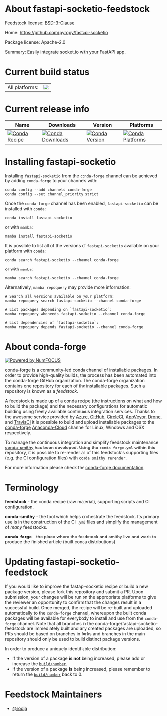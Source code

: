 About fastapi-socketio-feedstock
================================

Feedstock license: [BSD-3-Clause](https://github.com/conda-forge/fastapi-socketio-feedstock/blob/main/LICENSE.txt)

Home: https://github.com/pyropy/fastapi-socketio

Package license: Apache-2.0

Summary: Easily integrate socket.io with your FastAPI app.

Current build status
====================


<table><tr><td>All platforms:</td>
    <td>
      <a href="https://dev.azure.com/conda-forge/feedstock-builds/_build/latest?definitionId=19235&branchName=main">
        <img src="https://dev.azure.com/conda-forge/feedstock-builds/_apis/build/status/fastapi-socketio-feedstock?branchName=main">
      </a>
    </td>
  </tr>
</table>

Current release info
====================

| Name | Downloads | Version | Platforms |
| --- | --- | --- | --- |
| [![Conda Recipe](https://img.shields.io/badge/recipe-fastapi--socketio-green.svg)](https://anaconda.org/conda-forge/fastapi-socketio) | [![Conda Downloads](https://img.shields.io/conda/dn/conda-forge/fastapi-socketio.svg)](https://anaconda.org/conda-forge/fastapi-socketio) | [![Conda Version](https://img.shields.io/conda/vn/conda-forge/fastapi-socketio.svg)](https://anaconda.org/conda-forge/fastapi-socketio) | [![Conda Platforms](https://img.shields.io/conda/pn/conda-forge/fastapi-socketio.svg)](https://anaconda.org/conda-forge/fastapi-socketio) |

Installing fastapi-socketio
===========================

Installing `fastapi-socketio` from the `conda-forge` channel can be achieved by adding `conda-forge` to your channels with:

```
conda config --add channels conda-forge
conda config --set channel_priority strict
```

Once the `conda-forge` channel has been enabled, `fastapi-socketio` can be installed with `conda`:

```
conda install fastapi-socketio
```

or with `mamba`:

```
mamba install fastapi-socketio
```

It is possible to list all of the versions of `fastapi-socketio` available on your platform with `conda`:

```
conda search fastapi-socketio --channel conda-forge
```

or with `mamba`:

```
mamba search fastapi-socketio --channel conda-forge
```

Alternatively, `mamba repoquery` may provide more information:

```
# Search all versions available on your platform:
mamba repoquery search fastapi-socketio --channel conda-forge

# List packages depending on `fastapi-socketio`:
mamba repoquery whoneeds fastapi-socketio --channel conda-forge

# List dependencies of `fastapi-socketio`:
mamba repoquery depends fastapi-socketio --channel conda-forge
```


About conda-forge
=================

[![Powered by
NumFOCUS](https://img.shields.io/badge/powered%20by-NumFOCUS-orange.svg?style=flat&colorA=E1523D&colorB=007D8A)](https://numfocus.org)

conda-forge is a community-led conda channel of installable packages.
In order to provide high-quality builds, the process has been automated into the
conda-forge GitHub organization. The conda-forge organization contains one repository
for each of the installable packages. Such a repository is known as a *feedstock*.

A feedstock is made up of a conda recipe (the instructions on what and how to build
the package) and the necessary configurations for automatic building using freely
available continuous integration services. Thanks to the awesome service provided by
[Azure](https://azure.microsoft.com/en-us/services/devops/), [GitHub](https://github.com/),
[CircleCI](https://circleci.com/), [AppVeyor](https://www.appveyor.com/),
[Drone](https://cloud.drone.io/welcome), and [TravisCI](https://travis-ci.com/)
it is possible to build and upload installable packages to the
[conda-forge](https://anaconda.org/conda-forge) [Anaconda-Cloud](https://anaconda.org/)
channel for Linux, Windows and OSX respectively.

To manage the continuous integration and simplify feedstock maintenance
[conda-smithy](https://github.com/conda-forge/conda-smithy) has been developed.
Using the ``conda-forge.yml`` within this repository, it is possible to re-render all of
this feedstock's supporting files (e.g. the CI configuration files) with ``conda smithy rerender``.

For more information please check the [conda-forge documentation](https://conda-forge.org/docs/).

Terminology
===========

**feedstock** - the conda recipe (raw material), supporting scripts and CI configuration.

**conda-smithy** - the tool which helps orchestrate the feedstock.
                   Its primary use is in the construction of the CI ``.yml`` files
                   and simplify the management of *many* feedstocks.

**conda-forge** - the place where the feedstock and smithy live and work to
                  produce the finished article (built conda distributions)


Updating fastapi-socketio-feedstock
===================================

If you would like to improve the fastapi-socketio recipe or build a new
package version, please fork this repository and submit a PR. Upon submission,
your changes will be run on the appropriate platforms to give the reviewer an
opportunity to confirm that the changes result in a successful build. Once
merged, the recipe will be re-built and uploaded automatically to the
`conda-forge` channel, whereupon the built conda packages will be available for
everybody to install and use from the `conda-forge` channel.
Note that all branches in the conda-forge/fastapi-socketio-feedstock are
immediately built and any created packages are uploaded, so PRs should be based
on branches in forks and branches in the main repository should only be used to
build distinct package versions.

In order to produce a uniquely identifiable distribution:
 * If the version of a package **is not** being increased, please add or increase
   the [``build/number``](https://docs.conda.io/projects/conda-build/en/latest/resources/define-metadata.html#build-number-and-string).
 * If the version of a package **is** being increased, please remember to return
   the [``build/number``](https://docs.conda.io/projects/conda-build/en/latest/resources/define-metadata.html#build-number-and-string)
   back to 0.

Feedstock Maintainers
=====================

* [@rodja](https://github.com/rodja/)

